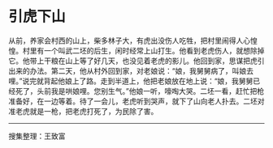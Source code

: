 # 引虎下山

从前，养家会村西的山上，柴多林子大，有虎出没伤人吃牲，把村里闹得人心惶惶。村里有一个叫武二坯的后生，闲时经常上山打生。他看到老虎伤人，就想除掉它。他带上干粮在山上等了好几天，也没见着老虎的影儿。他回到家，思谋把虎引出来的办法。第二天，他从村外回到家，对老娘说：“娘，我舅舅病了，叫娘去哩。”说完就背起他娘上了路。走到半道上，他把老娘放在地上说：“娘，我舅舅已经死了，头前我是哄娘哩。您别生气。”他娘一听，嚎啕大哭。二坯一看，赶忙把枪准备好，在一边等着。待了一会儿，老虎听到哭声，就下了山向老人扑去。二坯对准老虎就是一枪，把老虎打死了，为民除了害。

---

搜集整理：王致富